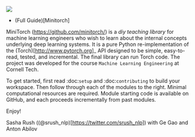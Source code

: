 <img src="http://minitorch.github.io/_images/minitorch.svg">

* (Full Guide)[Minitorch] 

MiniTorch (https://github.com/minitorch/) is a *diy teaching library*
for machine learning engineers who wish to learn about the internal
concepts underlying deep learning systems.  It is a pure Python
re-implementation of the (Torch)[http://www.pytorch.org]_ API
designed to be simple, easy-to-read, tested, and incremental. The
final library can run Torch code. The project was developed for the
course `Machine Learning Engineering` at Cornell Tech.

To get started, first read :doc:`setup` and :doc:`contributing` to
build your workspace.  Then follow through each of the modules to the
right. Minimal computational resources are required.
Module starting code is available on GitHub, and each proceeds
incrementally from past modules.

Enjoy!

Sasha Rush ((@srush_nlp)[https://twitter.com/srush_nlp]) with Ge Gao and Anton Abilov


